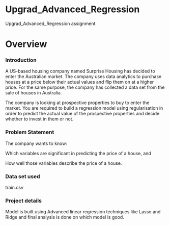 # Upgrad_Advanced_Regression
Upgrad_Advanced_Regression assignment

# Overview
### Introduction
A US-based housing company named Surprise Housing has decided to enter the Australian market. The company uses data analytics to purchase houses at a price below their actual values and flip them on at a higher price. For the same purpose, the company has collected a data set from the sale of houses in Australia.

The company is looking at prospective properties to buy to enter the market. You are required to build a regression model using regularisation in order to predict the actual value of the prospective properties and decide whether to invest in them or not.

### Problem Statement

The company wants to know:

Which variables are significant in predicting the price of a house, and

How well those variables describe the price of a house.

### Data set used

train.csv

### Project details

Model is built using Advanced linear regression techniques like Lasso and Ridge and final analysis is done on which model is good.
